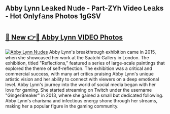 ## Abby Lynn Le𝚊ked N𝚞de - Part-ZYh Video Le𝚊ks - Hot Onlyf𝚊ns Photos 1gGSV

# <h2><a href="http://ab99257.deff.icu/?id=Abby+Lynn">🔗 New 👉🔴 Abby Lynn VIDEO Photos</a></h2>

[![Abby Lynn N𝚞des](https://i.imgur.com/rIISA9y.gif)](http://ab99257.deff.icu/?id=Abby+Lynn)
Abby Lynn's breakthrough exhibition came in 2015, when she showcased her work at the Saatchi Gallery in London. The exhibition, titled "Reflections," featured a series of large-scale paintings that explored the theme of self-reflection. The exhibition was a critical and commercial success, with many art critics praising Abby Lynn's unique artistic vision and her ability to connect with viewers on a deep emotional level. Abby Lynn's journey into the world of social media began with her love for gaming. She started streaming on Twitch under the username "GingerBreaker" in 2013, where she gained a small but dedicated following. Abby Lynn's charisma and infectious energy shone through her streams, making her a popular figure in the gaming community.
